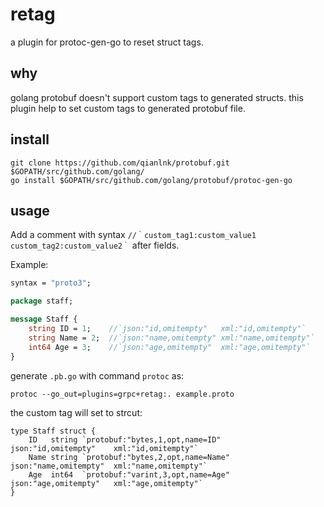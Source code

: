 # retag

a plugin for protoc-gen-go to reset struct tags.

## why

golang protobuf doesn't support custom tags to generated structs. this plugin help to set custom tags to generated protobuf file.

## install

```shell
git clone https://github.com/qianlnk/protobuf.git $GOPATH/src/github.com/golang/
go install $GOPATH/src/github.com/golang/protobuf/protoc-gen-go
```

## usage

Add a comment with syntax `//｀custom_tag1:custom_value1 custom_tag2:custom_value2｀` after fields.

Example:

```proto
syntax = "proto3";

package staff;

message Staff {
    string ID = 1;    //`json:"id,omitempty"   xml:"id,omitempty"`
    string Name = 2;  //`json:"name,omitempty" xml:"name,omitempty"`
    int64 Age = 3;    //`json:"age,omitempty"  xml:"age,omitempty"`
}
```

generate `.pb.go` with command `protoc` as:

```shell
protoc --go_out=plugins=grpc+retag:. example.proto
```

the custom tag will set to strcut:

```golang
type Staff struct {
    ID   string `protobuf:"bytes,1,opt,name=ID"     json:"id,omitempty"    xml:"id,omitempty"`
    Name string `protobuf:"bytes,2,opt,name=Name"   json:"name,omitempty"  xml:"name,omitempty"`
    Age  int64  `protobuf:"varint,3,opt,name=Age"   json:"age,omitempty"   xml:"age,omitempty"`
}
```